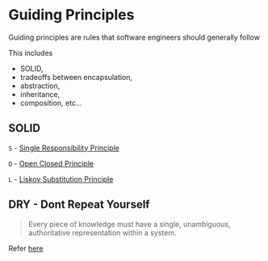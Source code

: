 # Guiding Principles

Guiding principles are rules that software engineers should generally follow

This includes 
- SOLID, 
- tradeoffs between encapsulation, 
- abstraction, 
- inheritance, 
- composition, etc...




## SOLID
`S` - [Single Responsibility Principle](solid-principles/single-responsibility-principle.md)

`O` - [Open Closed Principle](solid-principles/open-closed-principle.md)

`L` - [Liskov Substitution Principle](solid-principles/liskov-substitution-principle.md)


## DRY - Dont Repeat Yourself
> Every piece of knowledge must have a single, unambiguous, authoritative representation within a system.

Refer [here](https://blog.algomaster.io/p/082450d8-0e7b-4447-a8dc-b7308e45f048)